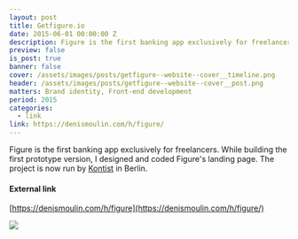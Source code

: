 ```yaml
---
layout: post
title: Getfigure.io
date: 2015-06-01 00:00:00 Z
description: Figure is the first banking app exclusively for freelancers. While building the first prototype version, I designed and coded Figure's landing page.
preview: false
is_post: true
banner: false
cover: /assets/images/posts/getfigure--website--cover__timeline.png
header: /assets/images/posts/getfigure--website--cover__post.png
matters: Brand identity, Front-end development
period: 2015
categories:
  - link
link: https://denismoulin.com/h/figure/
---
```


Figure is the first banking app exclusively for freelancers. While building the first prototype version, I designed and coded Figure's landing page. The project is now run by [Kontist](https://kontist.com/en) in Berlin.

#### External link

[https://denismoulin.com/h/figure](https://denismoulin.com/h/figure/)

![](../../assets/images/posts/getfigure--website--content--0.png)
